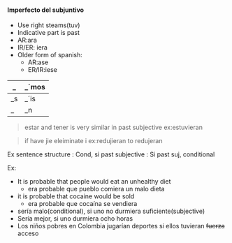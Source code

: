  #### Imperfecto del subjuntivo
 - Use right steams(tuv)
 - Indicative part is past
 - AR:ara
 - IR/ER: iera
 - Older form of spanish:
	 - AR:ase
	 - ER/IR:iese
 
| _  | _´mos |
|----|-------|
| _s | _´is  |
| _  | _n    |

> estar and tener is very similar in past subjective ex:estuvieran

> if have jie eleiminate i ex:redujieran to redujeran

Ex sentence structure
: Cond, si past subjective
: Si past suj, conditional

Ex:
 - It is probable that people would eat an unhealthy diet
	 - era probable que pueblo comiera un malo dieta 
 - it is probable that cocaine would be sold
	 - era probable que cocaína se vendiera
 - sería malo(conditional), si uno no durmiera suficiente(subjective)
 - Sería mejor, si uno durmiera ocho horas
 - Los niños pobres en Colombia jugarían deportes si ellos tuvieran ~~fuerza~~ acceso


<!--stackedit_data:
eyJoaXN0b3J5IjpbNjEwMTQwMjUwLC0xNjQ4ODc5NzU4LDE1OT
I4NTU3MjAsLTE5OTUzMzA4MjldfQ==
-->
